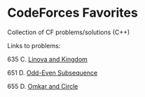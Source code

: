 # CodeForces Favorites
Collection of CF problems/solutions (C++)

Links to problems:

635 C. [Linova and Kingdom](https://codeforces.com/contest/1337/problem/C)

651 D. [Odd-Even Subsequence](https://codeforces.com/contest/1370/problem/D)

655 D. [Omkar and Circle](https://codeforces.com/contest/1372/problem/D)
